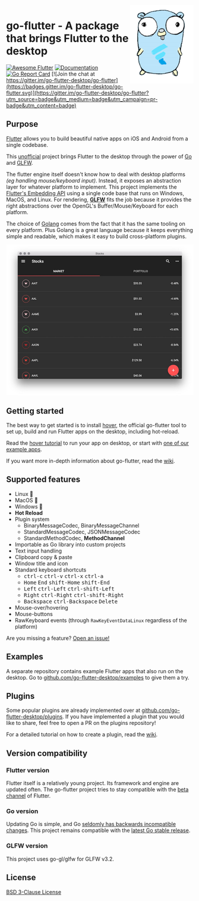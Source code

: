 <img src="./mascot.png" width="170" align="right">

# go-flutter - A package that brings Flutter to the desktop

[![Awesome Flutter](https://img.shields.io/badge/Awesome-Flutter-blue.svg?longCache=true&style=flat-square)](https://github.com/Solido/awesome-flutter)
[![Documentation](https://godoc.org/github.com/go-flutter-desktop/go-flutter?status.svg)](http://godoc.org/github.com/go-flutter-desktop/go-flutter)
[![Go Report Card](https://goreportcard.com/badge/github.com/go-flutter-desktop/go-flutter)](https://goreportcard.com/report/github.com/go-flutter-desktop/go-flutter)
[![Join the chat at https://gitter.im/go-flutter-desktop/go-flutter](https://badges.gitter.im/go-flutter-desktop/go-flutter.svg)](https://gitter.im/go-flutter-desktop/go-flutter?utm_source=badge&utm_medium=badge&utm_campaign=pr-badge&utm_content=badge)

## Purpose

[Flutter](http://flutter.io/) allows you to build beautiful native apps on iOS and Android from a single codebase.

This [unofficial](https://github.com/go-flutter-desktop/go-flutter/issues/191#issuecomment-511384007) project brings Flutter to the desktop through the power of [Go](http://golang.org/) and [GLFW](https://github.com/go-gl/glfw).

The flutter engine itself doesn't know how to deal with desktop platforms _(eg handling mouse/keyboard input)_. Instead, it exposes an abstraction layer for whatever platform to implement. This project implements the [Flutter's Embedding API](https://github.com/flutter/flutter/wiki/Custom-Flutter-Engine-Embedders) using a single code base that runs on Windows, MacOS, and Linux. For rendering, [**GLFW**](https://github.com/go-gl/glfw) fits the job because it provides the right abstractions over the OpenGL's Buffer/Mouse/Keyboard for each platform. 

The choice of [Golang](https://github.com/golang/go) comes from the fact that it has the same tooling on every platform. Plus Golang is a great language because it keeps everything simple and readable, which makes it easy to build cross-platform plugins.

<p align="center">
  <img src="./stocks.jpg" width="650" align="center" alt="Screenshot of the Stocks demo app on macOS">
</p>

## Getting started

The best way to get started is to install [hover](https://github.com/go-flutter-desktop/hover), the official go-flutter tool to set up, build and run Flutter apps on the desktop, including hot-reload.

Read the [hover tutorial](https://github.com/go-flutter-desktop/hover) to run your app on desktop, or start with [one of our example apps](https://github.com/go-flutter-desktop/examples).

If you want more in-depth information about go-flutter, read the [wiki](https://github.com/go-flutter-desktop/go-flutter/wiki).

## Supported features

- Linux :penguin:
- MacOS :apple:
- Windows :checkered_flag:
- **Hot Reload**
- Plugin system
  - BinaryMessageCodec, BinaryMessageChannel
  - StandardMessageCodec, JSONMessageCodec
  - StandardMethodCodec, **MethodChannel**
- Importable as Go library into custom projects
- Text input handling
- Clipboard copy & paste
- Window title and icon
- Standard keyboard shortcuts
  - <kbd>ctrl-c</kbd>  <kbd>ctrl-v</kbd>  <kbd>ctrl-x</kbd>  <kbd>ctrl-a</kbd>
  - <kbd>Home</kbd>  <kbd>End</kbd>  <kbd>shift-Home</kbd>  <kbd>shift-End</kbd>
  - <kbd>Left</kbd>  <kbd>ctrl-Left</kbd>  <kbd>ctrl-shift-Left</kbd>
  - <kbd>Right</kbd>  <kbd>ctrl-Right</kbd>  <kbd>ctrl-shift-Right</kbd>
  - <kbd>Backspace</kbd>  <kbd>ctrl-Backspace</kbd> <kbd>Delete</kbd>
- Mouse-over/hovering
- Mouse-buttons
- RawKeyboard events (through `RawKeyEventDataLinux` regardless of the platform)

Are you missing a feature? [Open an issue!](https://github.com/go-flutter-desktop/go-flutter/issues/new)

## Examples

A separate repository contains example Flutter apps that also run on the desktop. Go to [github.com/go-flutter-desktop/examples](https://github.com/go-flutter-desktop/examples) to give them a try.

## Plugins

Some popular plugins are already implemented over at [github.com/go-flutter-desktop/plugins](https://github.com/go-flutter-desktop/plugins).
If you have implemented a plugin that you would like to share, feel free to open a PR on the plugins repository!  

For a detailed tutorial on how to create a plugin, read the [wiki](https://github.com/go-flutter-desktop/go-flutter/wiki/Implement-a-plugin).

## Version compatibility

### Flutter version

Flutter itself is a relatively young project. Its framework and engine are updated often. The go-flutter project tries to stay compatible with the [beta channel](https://github.com/flutter/flutter/wiki/Flutter-build-release-channels) of Flutter.

### Go version

Updating Go is simple, and Go [seldomly has backwards incompatible changes](https://golang.org/doc/go1compat). This project remains compatible with the [latest Go stable release](https://golang.org/dl/).

### GLFW version

This project uses go-gl/glfw for GLFW v3.2.

## License

[BSD 3-Clause License](LICENSE)
